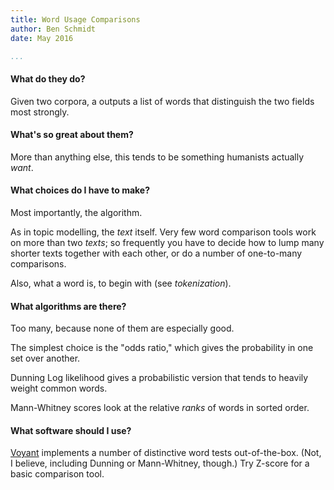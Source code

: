 ```yaml
---
title: Word Usage Comparisons
author: Ben Schmidt
date: May 2016

...
```


#### What do they do?

Given two corpora, a outputs a list of words that distinguish the two fields most
strongly.

#### What's so great about them?

More than anything else, this tends to be something humanists actually
*want*. 

#### What choices do I have to make?

Most importantly, the algorithm. 

As in topic modelling, the *text* itself. Very few word comparison tools work on
more than two *texts*; so frequently you have to decide how to lump many shorter
texts together with each other, or do a number of one-to-many comparisons.

Also, what a word is, to begin with (see
*tokenization*).

#### What algorithms are there?

Too many, because none of them are especially good.

The simplest choice is the "odds ratio," which gives the probability in
one set over another.

Dunning Log likelihood gives a probabilistic version that tends to
heavily weight common words.

Mann-Whitney scores look at the relative *ranks* of words in sorted order.

#### What software should I use?

[Voyant](http://voyant-tools.org) implements a number of distinctive word tests
out-of-the-box. (Not, I believe, including Dunning or Mann-Whitney, though.) Try
Z-score for a basic comparison tool.
